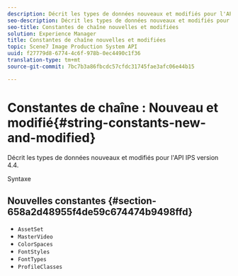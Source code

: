 ```yaml
---
description: Décrit les types de données nouveaux et modifiés pour l'API IPS version 4.4.
seo-description: Décrit les types de données nouveaux et modifiés pour l'API IPS version 4.4.
seo-title: Constantes de chaîne nouvelles et modifiées
solution: Experience Manager
title: Constantes de chaîne nouvelles et modifiées
topic: Scene7 Image Production System API
uuid: f27779d8-6774-4c6f-978b-0ec4490c1f36
translation-type: tm+mt
source-git-commit: 7bc7b3a86fbcdc57cfdc31745fae3afc06e44b15

---
```



# Constantes de chaîne : Nouveau et modifié{#string-constants-new-and-modified}

Décrit les types de données nouveaux et modifiés pour l&#39;API IPS version 4.4.

Syntaxe

## Nouvelles constantes {#section-658a2d48955f4de59c674474b9498ffd}

* `AssetSet`
* `MasterVideo`
* `ColorSpaces`
* `FontStyles`
* `FontTypes`
* `ProfileClasses`

<!--
Note: Can't tell from original docs if these are new or changes. Calling 'em new by default.
-->


